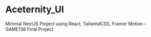 # Aceternity_UI
 Minimal NextJS Project using React, TailwindCSS, Framer Motion - GAME138 Final Project
